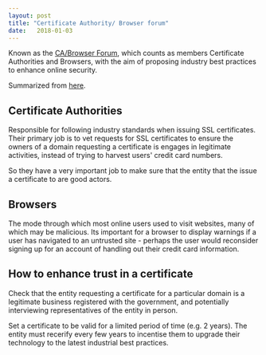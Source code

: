 ```yaml
---
layout: post
title: "Certificate Authority/ Browser forum"
date:   2018-01-03
---
```


Known as the [CA/Browser Forum](https://cabforum.org/),
which counts as members Certificate Authorities and Browsers,
with the aim of proposing industry best practices to enhance online security.

Summarized from [here](https://www.globalsign.com/en/blog/what-is-the-ca-browser-forum/).

## Certificate Authorities 

Responsible for following industry standards when issuing SSL certificates.
Their primary job is to vet requests for SSL certificates to ensure the owners of 
a domain requesting a certificate is engages in legitimate activities,
instead of trying to harvest users' credit card numbers.

So they have a very important job to make sure that the entity that the issue
a certificate to are good actors.


## Browsers

The mode through which most online users used to visit websites,
many of which may be malicious.
Its important for a browser to display warnings if a user has navigated to
an untrusted site - perhaps the user would reconsider
signing up for an account of handling out their credit card information.

## How to enhance trust in a certificate

Check that the entity requesting a certificate for a particular domain
is a legitimate business registered with the government,
and potentially interviewing representatives of the entity in person.

Set a certificate to be valid for a limited period of time (e.g. 2 years).
The entity must recerify every few years to incentise them to
upgrade their technology to the latest industrial best practices.


